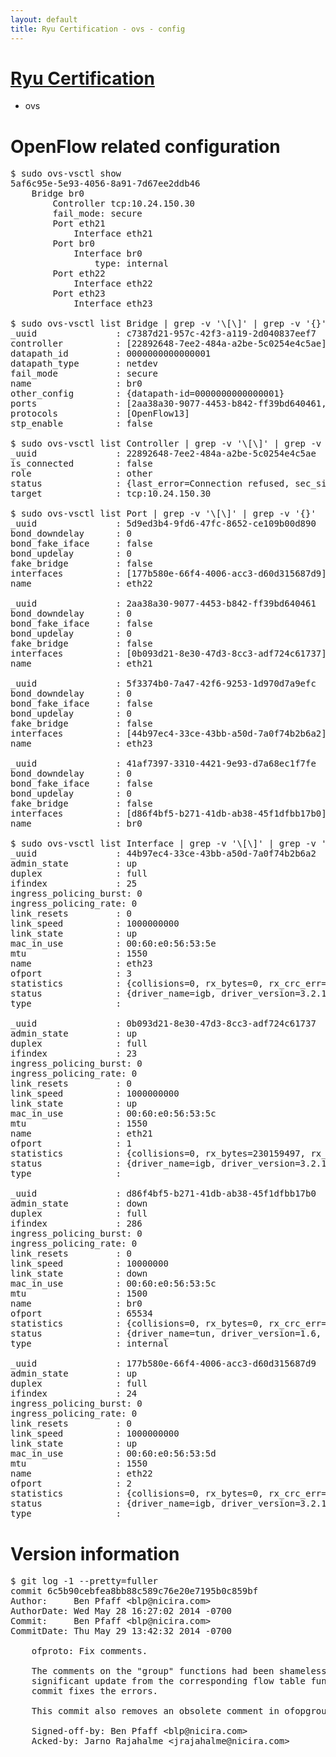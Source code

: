 ```yaml
---
layout: default
title: Ryu Certification - ovs - config
---
```

# [Ryu Certification](http://osrg.github.io/ryu/certification.html)
* ovs 

# OpenFlow related configuration
<pre>
$ sudo ovs-vsctl show
5af6c95e-5e93-4056-8a91-7d67ee2ddb46
    Bridge br0
        Controller tcp:10.24.150.30
        fail_mode: secure
        Port eth21
            Interface eth21
        Port br0
            Interface br0
                type: internal
        Port eth22
            Interface eth22
        Port eth23
            Interface eth23

$ sudo ovs-vsctl list Bridge | grep -v '\[\]' | grep -v '{}'
_uuid               : c7387d21-957c-42f3-a119-2d040837eef7
controller          : [22892648-7ee2-484a-a2be-5c0254e4c5ae]
datapath_id         : 0000000000000001
datapath_type       : netdev
fail_mode           : secure
name                : br0
other_config        : {datapath-id=0000000000000001}
ports               : [2aa38a30-9077-4453-b842-ff39bd640461, 41af7397-3310-4421-9e93-d7a68ec1f7fe, 5d9ed3b4-9fd6-47fc-8652-ce109b00d890, 5f3374b0-7a47-42f6-9253-1d970d7a9efc]
protocols           : [OpenFlow13]
stp_enable          : false

$ sudo ovs-vsctl list Controller | grep -v '\[\]' | grep -v '{}'
_uuid               : 22892648-7ee2-484a-a2be-5c0254e4c5ae
is_connected        : false
role                : other
status              : {last_error=Connection refused, sec_since_connect=1622, sec_since_disconnect=1, state=BACKOFF}
target              : tcp:10.24.150.30

$ sudo ovs-vsctl list Port | grep -v '\[\]' | grep -v '{}'
_uuid               : 5d9ed3b4-9fd6-47fc-8652-ce109b00d890
bond_downdelay      : 0
bond_fake_iface     : false
bond_updelay        : 0
fake_bridge         : false
interfaces          : [177b580e-66f4-4006-acc3-d60d315687d9]
name                : eth22

_uuid               : 2aa38a30-9077-4453-b842-ff39bd640461
bond_downdelay      : 0
bond_fake_iface     : false
bond_updelay        : 0
fake_bridge         : false
interfaces          : [0b093d21-8e30-47d3-8cc3-adf724c61737]
name                : eth21

_uuid               : 5f3374b0-7a47-42f6-9253-1d970d7a9efc
bond_downdelay      : 0
bond_fake_iface     : false
bond_updelay        : 0
fake_bridge         : false
interfaces          : [44b97ec4-33ce-43bb-a50d-7a0f74b2b6a2]
name                : eth23

_uuid               : 41af7397-3310-4421-9e93-d7a68ec1f7fe
bond_downdelay      : 0
bond_fake_iface     : false
bond_updelay        : 0
fake_bridge         : false
interfaces          : [d86f4bf5-b271-41db-ab38-45f1dfbb17b0]
name                : br0

$ sudo ovs-vsctl list Interface | grep -v '\[\]' | grep -v '{}'
_uuid               : 44b97ec4-33ce-43bb-a50d-7a0f74b2b6a2
admin_state         : up
duplex              : full
ifindex             : 25
ingress_policing_burst: 0
ingress_policing_rate: 0
link_resets         : 0
link_speed          : 1000000000
link_state          : up
mac_in_use          : 00:60:e0:56:53:5e
mtu                 : 1550
name                : eth23
ofport              : 3
statistics          : {collisions=0, rx_bytes=0, rx_crc_err=0, rx_dropped=0, rx_errors=0, rx_frame_err=0, rx_over_err=0, rx_packets=0, tx_bytes=2266137704, tx_dropped=0, tx_errors=0, tx_packets=4374070}
status              : {driver_name=igb, driver_version=3.2.10-k, firmware_version=2.10-9}
type                : 

_uuid               : 0b093d21-8e30-47d3-8cc3-adf724c61737
admin_state         : up
duplex              : full
ifindex             : 23
ingress_policing_burst: 0
ingress_policing_rate: 0
link_resets         : 0
link_speed          : 1000000000
link_state          : up
mac_in_use          : 00:60:e0:56:53:5c
mtu                 : 1550
name                : eth21
ofport              : 1
statistics          : {collisions=0, rx_bytes=230159497, rx_crc_err=0, rx_dropped=0, rx_errors=0, rx_frame_err=0, rx_over_err=0, rx_packets=5917708, tx_bytes=0, tx_dropped=0, tx_errors=0, tx_packets=0}
status              : {driver_name=igb, driver_version=3.2.10-k, firmware_version=2.10-9}
type                : 

_uuid               : d86f4bf5-b271-41db-ab38-45f1dfbb17b0
admin_state         : down
duplex              : full
ifindex             : 286
ingress_policing_burst: 0
ingress_policing_rate: 0
link_resets         : 0
link_speed          : 10000000
link_state          : down
mac_in_use          : 00:60:e0:56:53:5c
mtu                 : 1500
name                : br0
ofport              : 65534
statistics          : {collisions=0, rx_bytes=0, rx_crc_err=0, rx_dropped=0, rx_errors=0, rx_frame_err=0, rx_over_err=0, rx_packets=0, tx_bytes=0, tx_dropped=0, tx_errors=0, tx_packets=0}
status              : {driver_name=tun, driver_version=1.6, firmware_version=N/A}
type                : internal

_uuid               : 177b580e-66f4-4006-acc3-d60d315687d9
admin_state         : up
duplex              : full
ifindex             : 24
ingress_policing_burst: 0
ingress_policing_rate: 0
link_resets         : 0
link_speed          : 1000000000
link_state          : up
mac_in_use          : 00:60:e0:56:53:5d
mtu                 : 1550
name                : eth22
ofport              : 2
statistics          : {collisions=0, rx_bytes=0, rx_crc_err=0, rx_dropped=0, rx_errors=0, rx_frame_err=0, rx_over_err=0, rx_packets=0, tx_bytes=3504352892, tx_dropped=0, tx_errors=0, tx_packets=2349652}
status              : {driver_name=igb, driver_version=3.2.10-k, firmware_version=2.10-9}
type                : 
</pre>

# Version information
<pre>
$ git log -1 --pretty=fuller
commit 6c5b90cebfea8bb88c589c76e20e7195b0c859bf
Author:     Ben Pfaff &lt;blp@nicira.com&gt;
AuthorDate: Wed May 28 16:27:02 2014 -0700
Commit:     Ben Pfaff &lt;blp@nicira.com&gt;
CommitDate: Thu May 29 13:42:32 2014 -0700

    ofproto: Fix comments.
    
    The comments on the &quot;group&quot; functions had been shamelessly copied without
    significant update from the corresponding flow table functions.  This
    commit fixes the errors.
    
    This commit also removes an obsolete comment in ofopgroup_complete&#40;&#41;.
    
    Signed-off-by: Ben Pfaff &lt;blp@nicira.com&gt;
    Acked-by: Jarno Rajahalme &lt;jrajahalme@nicira.com&gt;
</pre>
